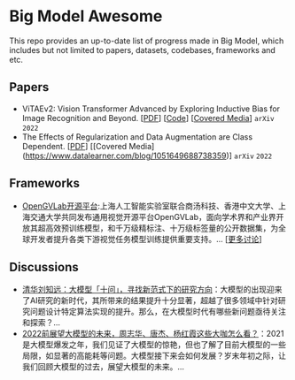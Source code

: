 # Big Model Awesome

This repo provides an up-to-date list of progress made in Big Model, which includes but not limited to papers, datasets, codebases, frameworks and etc. 

## Papers

 - ViTAEv2: Vision Transformer Advanced by Exploring Inductive Bias for Image Recognition and Beyond. [[PDF](https://arxiv.org/pdf/2202.10108.pdf)] [[Code](https://github.com/Annbless/ViTAE)] [[Covered Media](https://mp.weixin.qq.com/s/hQVv0UTT1C6M0r3HHQx1HQ)] `arXiv` `2022`
 - The Effects of Regularization and Data Augmentation are Class Dependent. [[PDF](https://arxiv.org/pdf/2204.03632.pdf)] [[Covered Media]  (https://www.datalearner.com/blog/1051649688738359)] `arXiv` `2022`



## Frameworks

 - [OpenGVLab开源平台](https://opengvlab.shlab.org.cn/):上海人工智能实验室联合商汤科技、香港中文大学、上海交通大学共同发布通用视觉开源平台OpenGVLab，面向学术界和产业界开放其超高效预训练模型，和千万级精标注、十万级标签量的公开数据集，为全球开发者提升各类下游视觉任务模型训练提供重要支持。... [[更多讨论](https://www.toutiao.com/article/7068489165679591949)]

## Discussions

 - [清华刘知远：大模型「十问」，寻找新范式下的研究方向](https://www.toutiao.com/article/7083376984138596877)：大模型的出现迎来了AI研究的新时代，其所带来的结果提升十分显著，超越了很多领域中针对研究问题设计特定算法实现的提升。那么，在大模型时代有哪些新问题亟待关注和探索？...
 - [2022前展望大模型的未来，周志华、唐杰、杨红霞这些大咖怎么看？](https://mp.weixin.qq.com/s/RqkQzeR5BOVpU7tj_zUgqQ)：2021 是大模型爆发之年，我们见证了大模型的惊艳，但也了解了目前大模型的一些局限，如显著的高能耗等问题。大模型接下来会如何发展？岁末年初之际，让我们回顾大模型的过去，展望大模型的未来。...
